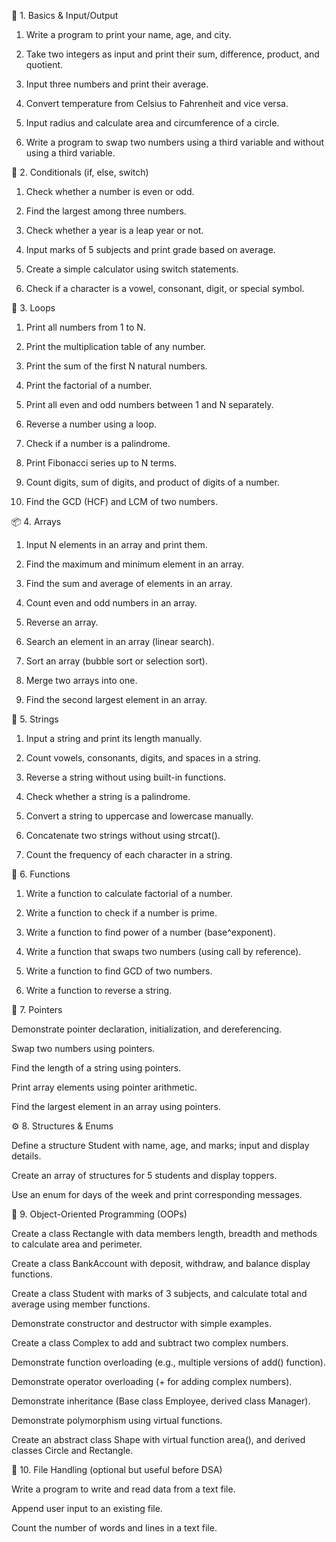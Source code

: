 🧱 1. Basics & Input/Output

1. Write a program to print your name, age, and city.

2. Take two integers as input and print their sum, difference, product, and quotient.

3. Input three numbers and print their average.

4. Convert temperature from Celsius to Fahrenheit and vice versa.

5. Input radius and calculate area and circumference of a circle.

6. Write a program to swap two numbers using a third variable and without using a third variable.

🔁 2. Conditionals (if, else, switch)

1. Check whether a number is even or odd.

2. Find the largest among three numbers.

3. Check whether a year is a leap year or not.

4. Input marks of 5 subjects and print grade based on average.

5. Create a simple calculator using switch statements.

6. Check if a character is a vowel, consonant, digit, or special symbol.

🔂 3. Loops

1. Print all numbers from 1 to N.

2. Print the multiplication table of any number.

3. Print the sum of the first N natural numbers.

4. Print the factorial of a number.

5. Print all even and odd numbers between 1 and N separately.

6. Reverse a number using a loop.

7. Check if a number is a palindrome.

8. Print Fibonacci series up to N terms.

9. Count digits, sum of digits, and product of digits of a number.

10. Find the GCD (HCF) and LCM of two numbers.

📦 4. Arrays

1. Input N elements in an array and print them.

2. Find the maximum and minimum element in an array.

3. Find the sum and average of elements in an array.

4. Count even and odd numbers in an array.

5. Reverse an array.

6. Search an element in an array (linear search).

7. Sort an array (bubble sort or selection sort).

8. Merge two arrays into one.

9. Find the second largest element in an array.

🔡 5. Strings

1. Input a string and print its length manually.

2. Count vowels, consonants, digits, and spaces in a string.

3. Reverse a string without using built-in functions.

4. Check whether a string is a palindrome.

5. Convert a string to uppercase and lowercase manually.

6. Concatenate two strings without using strcat().

7. Count the frequency of each character in a string.

🧮 6. Functions

1. Write a function to calculate factorial of a number.

2. Write a function to check if a number is prime.

3. Write a function to find power of a number (base^exponent).

4. Write a function that swaps two numbers (using call by reference).

5. Write a function to find GCD of two numbers.

6. Write a function to reverse a string.

🧱 7. Pointers

Demonstrate pointer declaration, initialization, and dereferencing.

Swap two numbers using pointers.

Find the length of a string using pointers.

Print array elements using pointer arithmetic.

Find the largest element in an array using pointers.

⚙️ 8. Structures & Enums

Define a structure Student with name, age, and marks; input and display details.

Create an array of structures for 5 students and display toppers.

Use an enum for days of the week and print corresponding messages.

🧩 9. Object-Oriented Programming (OOPs)

Create a class Rectangle with data members length, breadth and methods to calculate area and perimeter.

Create a class BankAccount with deposit, withdraw, and balance display functions.

Create a class Student with marks of 3 subjects, and calculate total and average using member functions.

Demonstrate constructor and destructor with simple examples.

Create a class Complex to add and subtract two complex numbers.

Demonstrate function overloading (e.g., multiple versions of add() function).

Demonstrate operator overloading (+ for adding complex numbers).

Demonstrate inheritance (Base class Employee, derived class Manager).

Demonstrate polymorphism using virtual functions.

Create an abstract class Shape with virtual function area(), and derived classes Circle and Rectangle.

💾 10. File Handling (optional but useful before DSA)

Write a program to write and read data from a text file.

Append user input to an existing file.

Count the number of words and lines in a text file.
